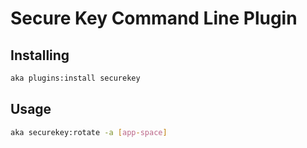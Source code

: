 # Secure Key Command Line Plugin

## Installing

```bash
aka plugins:install securekey
```

## Usage

```bash
aka securekey:rotate -a [app-space]
```

